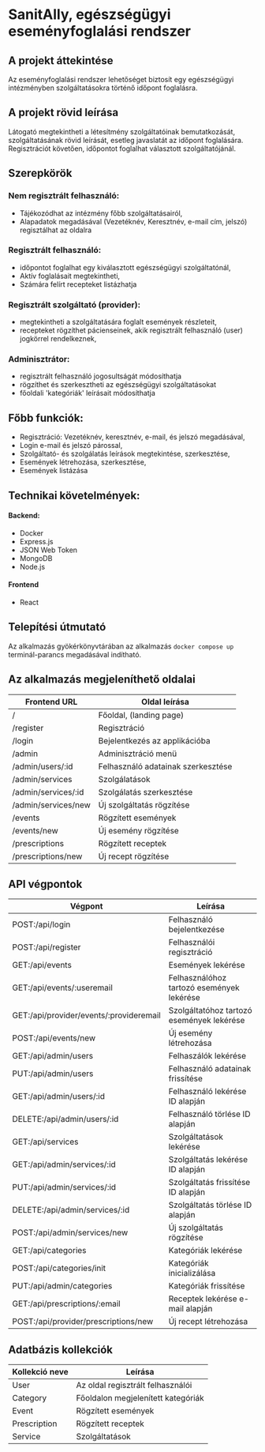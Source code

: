 # SanitAlly, egészségügyi eseményfoglalási rendszer

## A projekt áttekintése

Az eseményfoglalási rendszer lehetőséget biztosít egy egészségügyi intézményben szolgáltatásokra történő időpont foglalásra.

## A projekt rövid leírása

Látogató megtekintheti a létesítmény szolgáltatóinak bemutatkozását, szolgáltatásának rövid leírását, esetleg javaslatát az időpont foglalására. Regisztrációt követően, időpontot foglalhat választott szolgáltatójánál.

## Szerepkörök

### Nem regisztrált felhasználó:

- Tájékozódhat az intézmény főbb szolgáltatásairól,
- Alapadatok megadásával (Vezetéknév, Keresztnév, e-mail cím, jelszó) regisztálhat az oldalra

### Regisztrált felhasználó:

- időpontot foglalhat egy kiválasztott egészségügyi szolgáltatónál,
- Aktív foglalásait megtekintheti,
- Számára felírt recepteket listázhatja

### Regisztrált szolgáltató (provider):

- megtekintheti a szolgáltatására foglalt események részleteit,
- recepteket rögzíthet pácienseinek, akik regisztrált felhasználó (user) jogkörrel rendelkeznek,

### Adminisztrátor:

- regisztrált felhasználó jogosultságát módosíthatja
- rögzíthet és szerkesztheti az egészségügyi szolgáltatásokat
- főoldali 'kategóriák' leírásait módosíthatja

## Főbb funkciók:

- Regisztráció: Vezetéknév, keresztnév, e-mail, és jelszó megadásával,
- Login e-mail és jelszó párossal,
- Szolgáltató- és szolgálatás leírások megtekintése, szerkesztése,
- Események létrehozása, szerkesztése,
- Események listázása

## Technikai követelmények:

#### Backend:

- Docker
- Express.js
- JSON Web Token
- MongoDB
- Node.js

#### Frontend

- React

## Telepítési útmutató

Az alkalmazás gyökérkönyvtárában az alkalmazás `docker compose up` terminál-parancs megadásával indítható.

## Az alkalmazás megjeleníthető oldalai

| Frontend URL        | Oldal leírása                      |
| ------------------- | ---------------------------------- |
| /                   | Főoldal, (landing page)            |
| /register           | Regisztráció                       |
| /login              | Bejelentkezés az applikációba      |
| /admin              | Adminisztráció menü                |
| /admin/users/:id    | Felhasználó adatainak szerkesztése |
| /admin/services     | Szolgálatások                      |
| /admin/services/:id | Szolgálatás szerkesztése           |
| /admin/services/new | Új szolgáltatás rögzítése          |
| /events             | Rögzített események                |
| /events/new         | Új esemény rögzítése               |
| /prescriptions      | Rögzített receptek                 |
| /prescriptions/new  | Új recept rögzítése                |

## API végpontok

| Végpont                                 | Leírása                                   |
| --------------------------------------- | ----------------------------------------- |
| POST:/api/login                         | Felhasználó bejelentkezése                |
| POST:/api/register                      | Felhasználói regisztráció                 |
| GET:/api/events                         | Események lekérése                        |
| GET:/api/events/:useremail              | Felhasználóhoz tartozó események lekérése |
| GET:/api/provider/events/:provideremail | Szolgáltatóhoz tartozó események lekérése |
| POST:/api/events/new                    | Új esemény létrehozása                    |
| GET:/api/admin/users                    | Felhaszálók lekérése                      |
| PUT:/api/admin/users                    | Felhasználó adatainak frissítése          |
| GET:/api/admin/users/:id                | Felhasználó lekérése ID alapján           |
| DELETE:/api/admin/users/:id             | Felhasználó törlése ID alapján            |
| GET:/api/services                       | Szolgáltatások lekérése                   |
| GET:/api/admin/services/:id             | Szolgáltatás lekérése ID alapján          |
| PUT:/api/admin/services/:id             | Szolgáltatás frissítése ID alapján        |
| DELETE:/api/admin/services/:id          | Szolgáltatás törlése ID alapján           |
| POST:/api/admin/services/new            | Új szolgáltatás rögzítése                 |
| GET:/api/categories                     | Kategóriák lekérése                       |
| POST:/api/categories/init               | Kategóriák inicializálása                 |
| PUT:/api/admin/categories               | Kategóriák frissítése                     |
| GET:/api/prescriptions/:email           | Receptek lekérése e-mail alapján          |
| POST:/api/provider/prescriptions/new    | Új recept létrehozása                     |

## Adatbázis kollekciók

| Kollekció neve | Leírása                            |
| -------------- | ---------------------------------- |
| User           | Az oldal regisztrált felhasználói  |
| Category       | Főoldalon megjelenített kategóriák |
| Event          | Rögzített események                |
| Prescription   | Rögzített receptek                 |
| Service        | Szolgáltatások                     |
